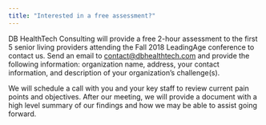 ```yaml
---
title: "Interested in a free assessment?"
---
```





 

DB HealthTech Consulting will provide a free 2-hour assessment to the first 5 senior living providers attending the Fall 2018 LeadingAge  conference to contact us. Send an email to <contact@dbhealthtech.com> and provide the following information:
organization name,
address,
your contact information,
and description of your organization’s challenge(s).

We will schedule a call with you and your key staff to review current pain points and objectives. After our meeting, we will provide a document with a high level summary of our findings and how we may be able to assist going forward.
